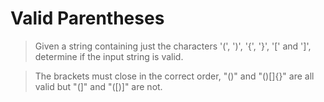 Valid Parentheses
=================

>Given a string containing just the characters '(', ')', '{', '}', '[' and ']', 
>determine if the input string is valid.

>The brackets must close in the correct order, "()" and "()[]{}" are all valid 
>but "(]" and "([)]" are not.
